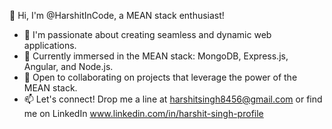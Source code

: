 👋 Hi, I'm @HarshitInCode, a MEAN stack enthusiast!

- 👀 I'm passionate about creating seamless and dynamic web applications.
- 🌱 Currently immersed in the MEAN stack: MongoDB, Express.js, Angular, and Node.js.
- 💞️ Open to collaborating on projects that leverage the power of the MEAN stack.
- 📫 Let's connect! Drop me a line at harshitsingh8456@gmail.com or find me on LinkedIn www.linkedin.com/in/harshit-singh-profile
